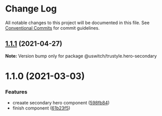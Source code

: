 # Change Log

All notable changes to this project will be documented in this file.
See [Conventional Commits](https://conventionalcommits.org) for commit guidelines.

## [1.1.1](https://github.com/uswitch/trustyle/compare/@uswitch/trustyle.hero-secondary@1.1.0...@uswitch/trustyle.hero-secondary@1.1.1) (2021-04-27)

**Note:** Version bump only for package @uswitch/trustyle.hero-secondary





# 1.1.0 (2021-03-03)


### Features

* creaate secondary hero component ([598fb84](https://github.com/uswitch/trustyle/commit/598fb84))
* finish component ([61b23f5](https://github.com/uswitch/trustyle/commit/61b23f5))
